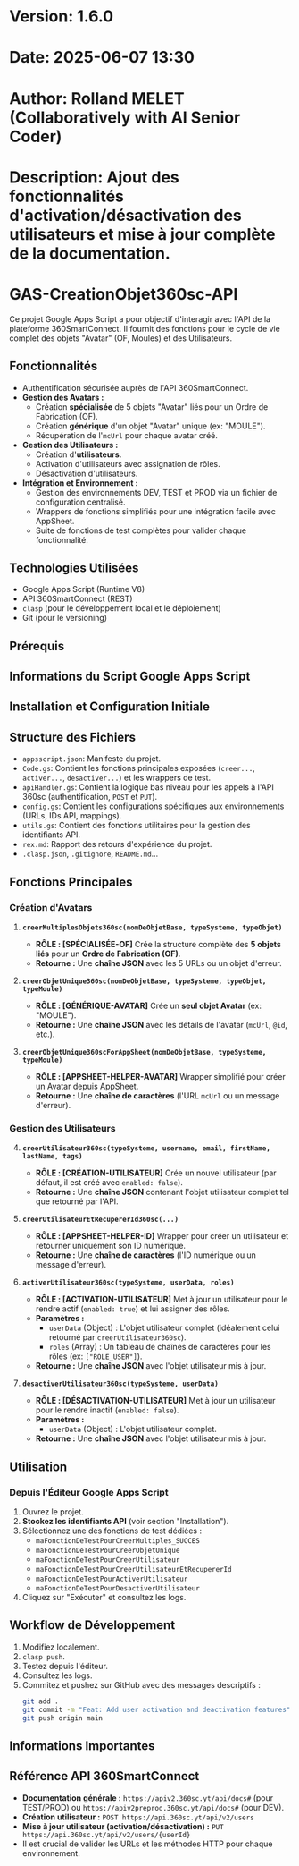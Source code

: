 <!-- FILENAME: README.md -->
# Version: 1.6.0
# Date: 2025-06-07 13:30
# Author: Rolland MELET (Collaboratively with AI Senior Coder)
# Description: Ajout des fonctionnalités d'activation/désactivation des utilisateurs et mise à jour complète de la documentation.

# GAS-CreationObjet360sc-API

Ce projet Google Apps Script a pour objectif d'interagir avec l'API de la plateforme 360SmartConnect. Il fournit des fonctions pour le cycle de vie complet des objets "Avatar" (OF, Moules) et des Utilisateurs.

## Fonctionnalités

*   Authentification sécurisée auprès de l'API 360SmartConnect.
*   **Gestion des Avatars :**
    *   Création **spécialisée** de 5 objets "Avatar" liés pour un Ordre de Fabrication (OF).
    *   Création **générique** d'un objet "Avatar" unique (ex: "MOULE").
    *   Récupération de l'`mcUrl` pour chaque avatar créé.
*   **Gestion des Utilisateurs :**
    *   Création d'**utilisateurs**.
    *   Activation d'utilisateurs avec assignation de rôles.
    *   Désactivation d'utilisateurs.
*   **Intégration et Environnement :**
    *   Gestion des environnements DEV, TEST et PROD via un fichier de configuration centralisé.
    *   Wrappers de fonctions simplifiés pour une intégration facile avec AppSheet.
    *   Suite de fonctions de test complètes pour valider chaque fonctionnalité.

## Technologies Utilisées

*   Google Apps Script (Runtime V8)
*   API 360SmartConnect (REST)
*   `clasp` (pour le développement local et le déploiement)
*   Git (pour le versioning)

## Prérequis
<!-- Section inchangée -->

## Informations du Script Google Apps Script
<!-- Section inchangée -->

## Installation et Configuration Initiale
<!-- Section inchangée -->

## Structure des Fichiers

*   `appsscript.json`: Manifeste du projet.
*   `Code.gs`: Contient les fonctions principales exposées (`creer...`, `activer...`, `desactiver...`) et les wrappers de test.
*   `apiHandler.gs`: Contient la logique bas niveau pour les appels à l'API 360sc (authentification, `POST` et `PUT`).
*   `config.gs`: Contient les configurations spécifiques aux environnements (URLs, IDs API, mappings).
*   `utils.gs`: Contient des fonctions utilitaires pour la gestion des identifiants API.
*   `rex.md`: Rapport des retours d'expérience du projet.
*   `.clasp.json`, `.gitignore`, `README.md`...

## Fonctions Principales

### Création d'Avatars

1.  **`creerMultiplesObjets360sc(nomDeObjetBase, typeSysteme, typeObjet)`**
    *   **RÔLE : [SPÉCIALISÉE-OF]** Crée la structure complète des **5 objets liés** pour un **Ordre de Fabrication (OF)**.
    *   **Retourne :** Une **chaîne JSON** avec les 5 URLs ou un objet d'erreur.

2.  **`creerObjetUnique360sc(nomDeObjetBase, typeSysteme, typeObjet, typeMoule)`**
    *   **RÔLE : [GÉNÉRIQUE-AVATAR]** Crée un **seul objet Avatar** (ex: "MOULE").
    *   **Retourne :** Une **chaîne JSON** avec les détails de l'avatar (`mcUrl`, `@id`, etc.).

3.  **`creerObjetUnique360scForAppSheet(nomDeObjetBase, typeSysteme, typeMoule)`**
    *   **RÔLE : [APPSHEET-HELPER-AVATAR]** Wrapper simplifié pour créer un Avatar depuis AppSheet.
    *   **Retourne :** Une **chaîne de caractères** (l'URL `mcUrl` ou un message d'erreur).

### Gestion des Utilisateurs

4.  **`creerUtilisateur360sc(typeSysteme, username, email, firstName, lastName, tags)`**
    *   **RÔLE : [CRÉATION-UTILISATEUR]** Crée un nouvel utilisateur (par défaut, il est créé avec `enabled: false`).
    *   **Retourne :** Une **chaîne JSON** contenant l'objet utilisateur complet tel que retourné par l'API.

5.  **`creerUtilisateurEtRecupererId360sc(...)`**
    *   **RÔLE : [APPSHEET-HELPER-ID]** Wrapper pour créer un utilisateur et retourner uniquement son ID numérique.
    *   **Retourne :** Une **chaîne de caractères** (l'ID numérique ou un message d'erreur).

6.  **`activerUtilisateur360sc(typeSysteme, userData, roles)`**
    *   **RÔLE : [ACTIVATION-UTILISATEUR]** Met à jour un utilisateur pour le rendre actif (`enabled: true`) et lui assigner des rôles.
    *   **Paramètres :**
        *   `userData` (Object) : L'objet utilisateur complet (idéalement celui retourné par `creerUtilisateur360sc`).
        *   `roles` (Array) : Un tableau de chaînes de caractères pour les rôles (ex: `["ROLE_USER"]`).
    *   **Retourne :** Une **chaîne JSON** avec l'objet utilisateur mis à jour.

7.  **`desactiverUtilisateur360sc(typeSysteme, userData)`**
    *   **RÔLE : [DÉSACTIVATION-UTILISATEUR]** Met à jour un utilisateur pour le rendre inactif (`enabled: false`).
    *   **Paramètres :**
        *   `userData` (Object) : L'objet utilisateur complet.
    *   **Retourne :** Une **chaîne JSON** avec l'objet utilisateur mis à jour.

## Utilisation
<!-- Section mise à jour pour inclure les nouveaux tests -->
### Depuis l'Éditeur Google Apps Script
1.  Ouvrez le projet.
2.  **Stockez les identifiants API** (voir section "Installation").
3.  Sélectionnez une des fonctions de test dédiées :
    *   `maFonctionDeTestPourCreerMultiples_SUCCES`
    *   `maFonctionDeTestPourCreerObjetUnique`
    *   `maFonctionDeTestPourCreerUtilisateur`
    *   `maFonctionDeTestPourCreerUtilisateurEtRecupererId`
    *   `maFonctionDeTestPourActiverUtilisateur`
    *   `maFonctionDeTestPourDesactiverUtilisateur`
4.  Cliquez sur "Exécuter" et consultez les logs.

## Workflow de Développement
<!-- Section mise à jour avec un nouveau message de commit en exemple -->
1.  Modifiez localement.
2.  `clasp push`.
3.  Testez depuis l'éditeur.
4.  Consultez les logs.
5.  Commitez et pushez sur GitHub avec des messages descriptifs :
    ```bash
    git add .
    git commit -m "Feat: Add user activation and deactivation features" -m "Implemented functions to enable and disable users via API PUT requests. Refactored logic to build payloads directly, bypassing the unsupported GET method. Added comprehensive tests for the full user lifecycle."
    git push origin main
    ```

## Informations Importantes
<!-- Section inchangée -->

## Référence API 360SmartConnect
<!-- Section mise à jour avec les endpoints de mise à jour -->
*   **Documentation générale :** `https://apiv2.360sc.yt/api/docs#` (pour TEST/PROD) ou `https://apiv2preprod.360sc.yt/api/docs#` (pour DEV).
*   **Création utilisateur :** `POST https://api.360sc.yt/api/v2/users`
*   **Mise à jour utilisateur (activation/désactivation) :** `PUT https://api.360sc.yt/api/v2/users/{userId}`
*   Il est crucial de valider les URLs et les méthodes HTTP pour chaque environnement.